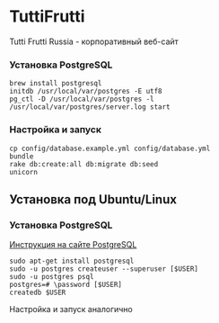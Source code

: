 TuttiFrutti
===========

Tutti Frutti Russia - корпоративный веб-сайт


### Установка PostgreSQL
```
brew install postgresql
initdb /usr/local/var/postgres -E utf8
pg_ctl -D /usr/local/var/postgres -l /usr/local/var/postgres/server.log start
```


### Настройка и запуск
```
cp config/database.example.yml config/database.yml
bundle
rake db:create:all db:migrate db:seed
unicorn
```


Установка под Ubuntu/Linux
------------------------

### Установка PostgreSQL
[Инструкция на сайте PostgreSQL](https://help.ubuntu.com/community/PostgreSQL)

```
sudo apt-get install postgresql
sudo -u postgres createuser --superuser [$USER]
sudo -u postgres psql
postgres=# \password [$USER]
createdb $USER
```

Настройка и запуск аналогично
